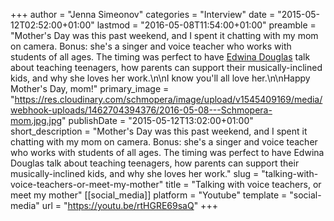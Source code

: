 +++
author = "Jenna Simeonov"
categories = "Interview"
date = "2015-05-12T02:52:00+01:00"
lastmod = "2016-05-08T11:54:00+01:00"
preamble = "Mother's Day was this past weekend, and I spent it chatting with my mom on camera. Bonus: she's a singer and voice teacher who works with students of all ages. The timing was perfect to have [Edwina Douglas](https://twitter.com/edwinasings) talk about teaching teenagers, how parents can support their musically-inclined kids, and why she loves her work.\n\nI know you'll all love her.\n\nHappy Mother's Day, mom!"
primary_image = "https://res.cloudinary.com/schmopera/image/upload/v1545409169/media/webhook-uploads/1462704394376/2016-05-08---Schmopera-mom.jpg.jpg"
publishDate = "2015-05-12T13:02:00+01:00"
short_description = "Mother&#039;s Day was this past weekend, and I spent it chatting with my mom on camera. Bonus: she&#039;s a singer and voice teacher who works with students of all ages. The timing was perfect to have Edwina Douglas talk about teaching teenagers, how parents can support their musically-inclined kids, and why she loves her work."
slug = "talking-with-voice-teachers-or-meet-my-mother"
title = "Talking with voice teachers, or meet my mother"
[[social_media]]
platform = "Youtube"
template = "social-media"
url = "https://youtu.be/rtHGRE69saQ"
+++


